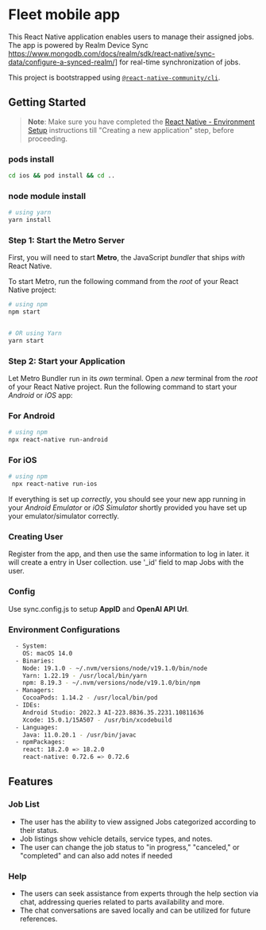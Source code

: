 # Fleet mobile app

This React Native application enables users to manage their assigned jobs. The app is powered by Realm Device Sync https://www.mongodb.com/docs/realm/sdk/react-native/sync-data/configure-a-synced-realm/] for real-time synchronization of jobs.


This project is bootstrapped using [`@react-native-community/cli`](https://github.com/react-native-community/cli).

## Getting Started

> **Note**: Make sure you have completed the [React Native - Environment Setup](https://reactnative.dev/docs/environment-setup) instructions till "Creating a new application" step, before proceeding.

### pods install 

```sh
cd ios && pod install && cd ..
```

### node module install

```sh
# using yarn
yarn install
```



### Step 1: Start the Metro Server


First, you will need to start **Metro**, the JavaScript _bundler_ that ships _with_ React Native.

To start Metro, run the following command from the _root_ of your React Native project:

```sh
# using npm
npm start


# OR using Yarn
yarn start
```

### Step 2: Start your Application

Let Metro Bundler run in its _own_ terminal. Open a _new_ terminal from the _root_ of your React Native project. Run the following command to start your _Android_ or _iOS_ app:

### For Android

```bash
# using npm
npx react-native run-android
```

### For iOS

```bash
# using npm
 npx react-native run-ios
```

If everything is set up _correctly_, you should see your new app running in your _Android Emulator_ or _iOS Simulator_ shortly provided you have set up your emulator/simulator correctly.

### Creating User

Register from the app, and then use the same information to log in later. it will create a entry in User collection.
use '\_id' field to map Jobs with the user.

### Config

Use sync.config.js to setup **AppID** and **OpenAI API Url**.

### Environment Configurations

```sh
  - System:
    OS: macOS 14.0
  - Binaries:
    Node: 19.1.0 - ~/.nvm/versions/node/v19.1.0/bin/node
    Yarn: 1.22.19 - /usr/local/bin/yarn
    npm: 8.19.3 - ~/.nvm/versions/node/v19.1.0/bin/npm
  - Managers:
    CocoaPods: 1.14.2 - /usr/local/bin/pod
  - IDEs:
    Android Studio: 2022.3 AI-223.8836.35.2231.10811636
    Xcode: 15.0.1/15A507 - /usr/bin/xcodebuild
  - Languages:
    Java: 11.0.20.1 - /usr/bin/javac
  - npmPackages:
    react: 18.2.0 => 18.2.0
    react-native: 0.72.6 => 0.72.6
```

## Features

### Job List

- The user has the ability to view assigned Jobs categorized according to their status.
- Job listings show vehicle details, service types, and notes.
- The user can change the job status to "in progress," "canceled," or "completed" and can also add notes if needed

### Help

- The users can seek assistance from experts through the help section via chat, addressing queries related to parts availability and more.
- The chat conversations are saved locally and can be utilized for future references. 
